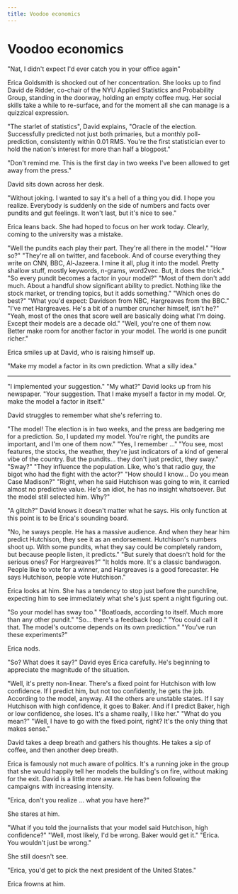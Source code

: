 ```yaml
---
title: Voodoo economics
---
```


# Voodoo economics

"Nat, I didn't expect I'd ever catch you in your office again"

Erica Goldsmith is shocked out of her concentration. She looks up to find David de Ridder, co-chair of the NYU Applied Statistics and Probability Group, standing in the doorway, holding an empty coffee mug. Her social skills take a while to re-surface, and for the moment all she can manage is a quizzical expression. 

"The starlet of statistics", David explains, "Oracle of the election.  Successfully predicted not just both primaries, but a monthly poll-prediction, consistently within 0.01 RMS. You're the first statistician ever to hold the nation's interest for more than half a blogpost."

"Don't remind me. This is the first day in two weeks I've been allowed to get away from the press."

David sits down across her desk.

"Without joking. I wanted to say it's a hell of a thing you did. I hope you realize. Everybody is suddenly on the side of numbers and facts over pundits and gut feelings. It won't last, but it's nice to see."

Erica leans back. She had hoped to focus on her work today. Clearly, coming to the university was a mistake.

"Well the pundits each play their part. They're all there in the model."
"How so?"
"They're all on twitter, and facebook. And of course everything they write on CNN, BBC, Al-Jazeera. I mine it all, plug it into the model. Pretty shallow stuff, mostly keywords, n-grams, word2vec. But, it does the trick."
"So every pundit becomes a factor in your model?"
"Most of them don't add much. About a handful show significant ability to predict. Nothing like the stock market, or trending topics, but it adds something."
"Which ones do best?"
"What you'd expect: Davidson from NBC, Hargreaves from the BBC."
"I've met Hargreaves. He's a bit of a number cruncher himself, isn't he?"
"Yeah, most of the ones that score well are basically doing what I'm doing. Except their models are a decade old."
"Well, you're one of them now. Better make room for another factor in your model. The world is one pundit richer."

Erica smiles up at David, who is raising himself up.

"Make my model a factor in its own prediction. What a silly idea."

***

"I implemented your suggestion."
"My what?" David looks up from his newspaper. 
"Your suggestion. That I make myself a factor in my model. Or, make the model a factor in itself."

David struggles to remember what she's referring to.

"The model! The election is in two weeks, and the press are badgering me for a prediction. So, I updated my model. You're right, the pundits are important, and I'm one of them now."
"Yes, I remember ..."
"You see, most features, the stocks, the weather, they're just indicators of a kind of general vibe of the country. But the pundits... they don't just predict, they sway."
"Sway?" 
"They influence the population. Like, who's that radio guy, the bigot who had the fight with the actor?"
"How should I know... Do you mean Case Madison?"
"Right, when he said Hutchison was going to win, it carried almost no predictive value. He's an idiot, he has no insight whatsoever. But the model still selected him. Why?"

"A glitch?" David knows it doesn't matter what he says. His only function at this point is to be Erica's sounding board.

"No, he sways people. He has a massive audience. And when they hear him predict Hutchison, they see it as an endorsement. Hutchison's numbers shoot up. With some pundits, what they say could be completely random, but because people listen, it predicts."
"But surely that doesn't hold for the serious ones? For Hargreaves?"
"It holds more. It's a classic bandwagon. People like to vote for a winner, and Hargreaves is a good forecaster. He says Hutchison, people vote Hutchison."

Erica looks at him. She has a tendency to stop just before the punchline, expecting him to see immediately what she's just spent a night figuring out.

"So your model has sway too."
"Boatloads, according to itself. Much more than any other pundit."
"So... there's a feedback loop."
"You could call it that. The model's outcome depends on its own prediction."
"You've run these experiments?"

Erica nods.

"So? What does it say?" David eyes Erica carefully. He's beginning to appreciate the magnitude of the situation.

"Well, it's pretty non-linear. There's a fixed point for Hutchison with low confidence. If I predict him, but not too confidently, he gets the job. According to the model, anyway. All the others are unstable states. If I say Hutchison with high confidence, it goes to Baker. And if I predict Baker, high or low confidence, she loses. It's a shame really, I like her."
"What do you mean?"
"Well, I have to go with the fixed point, right? It's the only thing that makes sense."

David takes a deep breath and gathers his thoughts. He takes a sip of coffee, and then another deep breath. 

Erica is famously not much aware of politics. It's a running joke in the group that she would happily tell her models the building's on fire, without making for the exit. David is a little more aware. He has been following the campaigns with increasing intensity.

"Erica, don't you realize ... what you have here?"

She stares at him.

"What if you told the journalists that your model said Hutchison, high confidence?"
"Well, most likely, I'd be wrong. Baker would get it."
"Erica. You wouldn't just be wrong."

She still doesn't see.

"Erica, you'd get to pick the next president of the United States."

Erica frowns at him.
